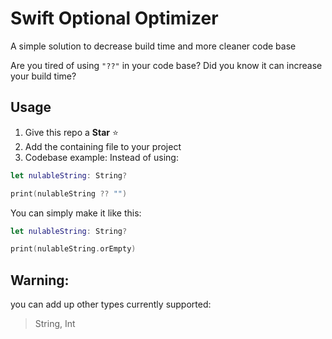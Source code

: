 # Swift Optional Optimizer
A simple solution to decrease build time and more cleaner code base

Are you tired of using `"??"` in your code base? 
Did you know it can increase your build time?

## Usage
1. Give this repo a **Star** ⭐️
2. Add the containing file to your project
3. Codebase example:
Instead of using:
``` swift
let nulableString: String?

print(nulableString ?? "")
```

You can simply make it like this:

``` swift
let nulableString: String?

print(nulableString.orEmpty)
```

## Warning: 
you can add up other types currently supported: 
> String, Int

